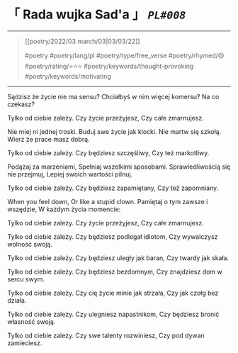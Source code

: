 # &#12300; Rada wujka Sad'a &#12301; *`PL#008`*

---

> [[poetry/2022/03 march/03|03/03/22]]
> 
> #poetry
> #poetry/lang/pl 
> #poetry/type/free_verse 
> #poetry/rhymed/🟡 
> #poetry/rating/⭐⭐⭐ 
> #poetry/keywords/thought-provoking #poetry/keywords/motivating 

---

Sądzisz że życie nie ma sensu?
Chciałbyś w nim więcej komersu?
   Na co czekasz?

Tylko od ciebie zależy.
   Czy życie przeżyjesz,
   Czy całe zmarnujesz.

Nie miej ni jednej troski.
Buduj swe życie jak klocki.
Nie martw się szkołą.
Wierz że prace masz dobrą.

Tylko od ciebie zależy.
   Czy będziesz szczęśliwy,
   Czy też markotliwy.

Podążaj za marzeniami,
Spełniaj wszelkimi sposobami.
Sprawiedliwością się nie przejmuj,
Lepiej swoich wartości pilnuj.

Tylko od ciebie zależy.
   Czy będziesz zapamiętany,
   Czy też zapomniany.

When you feel down,
Or like a stupid clown.
Pamiętaj o tym zawsze i wszędzie,
W każdym życia momencie:

Tylko od ciebie zależy.
   Czy życie przeżyjesz,
   Czy całe zmarnujesz.

Tylko od ciebie zależy.
   Czy będziesz podlegał idiotom,
   Czy wywalczysz wolność swoją.

Tylko od ciebie zależy.
   Czy będziesz uległy jak baran,
   Czy twardy jak skała.

Tylko od ciebie zależy.
   Czy będziesz bezdomnym,
   Czy znajdziesz dom w sercu swym.

Tylko od ciebie zależy.
   Czy cię życie minie jak strzała,
   Czy jak czołg bez działa.

Tylko od ciebie zależy.
   Czy ulegniesz napastnikom,
   Czy będziesz bronić własność swoją.

Tylko od ciebie zależy.
   Czy swe talenty rozwiniesz,
   Czy pod dywan zamieciesz.